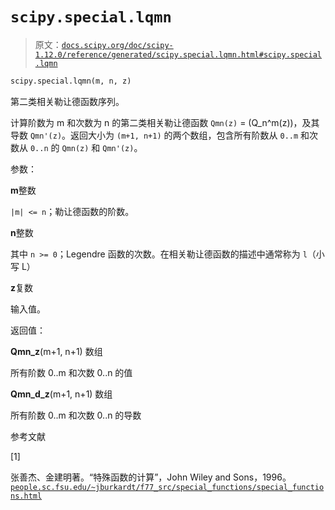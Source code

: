 # `scipy.special.lqmn`

> 原文：[`docs.scipy.org/doc/scipy-1.12.0/reference/generated/scipy.special.lqmn.html#scipy.special.lqmn`](https://docs.scipy.org/doc/scipy-1.12.0/reference/generated/scipy.special.lqmn.html#scipy.special.lqmn)

```py
scipy.special.lqmn(m, n, z)
```

第二类相关勒让德函数序列。

计算阶数为 m 和次数为 n 的第二类相关勒让德函数 `Qmn(z)` = \(Q_n^m(z)\)，及其导数 `Qmn'(z)`。返回大小为 `(m+1, n+1)` 的两个数组，包含所有阶数从 `0..m` 和次数从 `0..n` 的 `Qmn(z)` 和 `Qmn'(z)`。

参数：

**m**整数

`|m| <= n`；勒让德函数的阶数。

**n**整数

其中 `n >= 0`；Legendre 函数的次数。在相关勒让德函数的描述中通常称为 `l`（小写 L）

**z**复数

输入值。

返回值：

**Qmn_z**(m+1, n+1) 数组

所有阶数 0..m 和次数 0..n 的值

**Qmn_d_z**(m+1, n+1) 数组

所有阶数 0..m 和次数 0..n 的导数

参考文献

[1]

张善杰、金建明著。“特殊函数的计算”，John Wiley and Sons，1996。[`people.sc.fsu.edu/~jburkardt/f77_src/special_functions/special_functions.html`](https://people.sc.fsu.edu/~jburkardt/f77_src/special_functions/special_functions.html)
